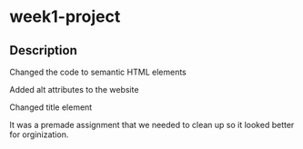 # week1-project

## Description
Changed the code to semantic HTML elements

Added alt attributes to the website

Changed title element

It was a premade assignment that we needed to clean up so it looked better for orginization. 
